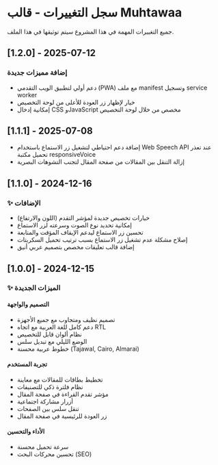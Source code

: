 # سجل التغييرات - قالب Muhtawaa

جميع التغييرات المهمة في هذا المشروع سيتم توثيقها في هذا الملف.

## [1.2.0] - 2025-07-12
### إضافة مميزات جديدة
- دعم أولي لتطبيق الويب التقدمي (PWA) مع ملف manifest وتسجيل service worker
- خيار لإظهار زر العودة للأعلى من لوحة التخصيص
- إمكانية إدخال CSS وJavaScript مخصص من خلال لوحة التخصيص

## [1.1.1] - 2025-07-08
- إضافة دعم احتياطي لتشغيل زر الاستماع باستخدام Web Speech API عند تعذر تحميل مكتبة responsiveVoice
- إزالة التنقل بين المقالات من صفحة المقال لتجنب التشوهات البصرية

## [1.1.0] - 2024-12-16
### ✨ الإضافات
- خيارات تخصيص جديدة لمؤشر التقدم (اللون والارتفاع)
- إمكانية تحديد نوع الصوت وسرعته لزر الاستماع
- تحسين زر الاستماع ليدعم الإيقاف المؤقت والمتابعة
- إصلاح مشكلة عدم تشغيل زر الاستماع بسبب ترتيب تحميل السكربتات
- إضافة قالب تعليقات مخصص بتصميم عربي أنيق

## [1.0.0] - 2024-12-15
### ✨ الميزات الجديدة
#### التصميم والواجهة
- تصميم نظيف ومتجاوب مع جميع الأجهزة
- دعم كامل للغة العربية مع اتجاه RTL
- نظام ألوان قابل للتخصيص
- الوضع الليلي مع تبديل سلس
- خطوط عربية محسنة (Tajawal, Cairo, Almarai)

#### تجربة المستخدم
- تخطيط بطاقات للمقالات مع معاينة
- نظام فلترة ذكي للتصنيفات
- مؤشر تقدم القراءة في صفحة المقال
- أزرار مشاركة اجتماعية
- تنقل سلس بين الصفحات
- زر العودة للرئيسية في صفحة المقال

#### الأداء والتحسين
- سرعة تحميل محسنة
- تحسين محركات البحث (SEO)
